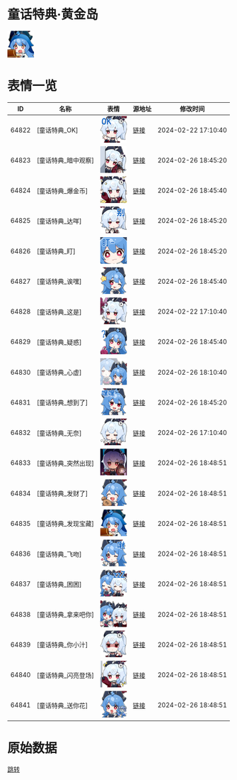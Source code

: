 # 童话特典·黄金岛

<img src="./cover.png" height="60" alt="cover" />

# 表情一览

|ID|名称|表情|源地址|修改时间|
|----|----|----|----|----|
|64822|[童话特典_OK]|<img src="./pic/064822_%5B童话特典_OK%5D.png" height="60" alt="OK"/>|[链接](https://i0.hdslb.com/bfs/emote/b8e2de6f2f184ba81cd8af3136bb151a6e8bec61.png)|2024-02-22 17:10:40|
|64823|[童话特典_暗中观察]|<img src="./pic/064823_%5B童话特典_暗中观察%5D.png" height="60" alt="暗中观察"/>|[链接](https://i0.hdslb.com/bfs/emote/159a3a5835e9fbbe9a41390000ef7ed5837b2211.png)|2024-02-26 18:45:20|
|64824|[童话特典_爆金币]|<img src="./pic/064824_%5B童话特典_爆金币%5D.png" height="60" alt="爆金币"/>|[链接](https://i0.hdslb.com/bfs/emote/8867190ec6ce0ee58edb93ff3411a860352c4e01.png)|2024-02-26 18:45:40|
|64825|[童话特典_达咩]|<img src="./pic/064825_%5B童话特典_达咩%5D.png" height="60" alt="达咩"/>|[链接](https://i0.hdslb.com/bfs/emote/c663e5a23b1b31217a9210fed228e7ae96c1153f.png)|2024-02-26 18:45:20|
|64826|[童话特典_盯]|<img src="./pic/064826_%5B童话特典_盯%5D.png" height="60" alt="盯"/>|[链接](https://i0.hdslb.com/bfs/emote/9425764f242dbd1c32135b4320c0c0f94890c47e.png)|2024-02-26 18:45:20|
|64827|[童话特典_诶嘿]|<img src="./pic/064827_%5B童话特典_诶嘿%5D.png" height="60" alt="诶嘿"/>|[链接](https://i0.hdslb.com/bfs/emote/17a9b97f9075e36c93883947aa4de2f1af3fcb5d.png)|2024-02-26 18:45:40|
|64828|[童话特典_这是]|<img src="./pic/064828_%5B童话特典_这是%5D.png" height="60" alt="这是"/>|[链接](https://i0.hdslb.com/bfs/emote/d2e2886b6862c0414b4e3b17e69aebe9e12894f5.png)|2024-02-22 17:10:40|
|64829|[童话特典_疑惑]|<img src="./pic/064829_%5B童话特典_疑惑%5D.png" height="60" alt="疑惑"/>|[链接](https://i0.hdslb.com/bfs/emote/5975c644326dd043c61f2f0ecc99c58f107f681f.png)|2024-02-26 18:45:40|
|64830|[童话特典_心虚]|<img src="./pic/064830_%5B童话特典_心虚%5D.png" height="60" alt="心虚"/>|[链接](https://i0.hdslb.com/bfs/emote/c0ab61fc8f78669f3d36dda2fd256ae52dd0dfbf.png)|2024-02-26 18:10:40|
|64831|[童话特典_想到了]|<img src="./pic/064831_%5B童话特典_想到了%5D.png" height="60" alt="想到了"/>|[链接](https://i0.hdslb.com/bfs/emote/d58860895154ae4ed566ce08c3ee6b7e51446e94.png)|2024-02-26 18:45:20|
|64832|[童话特典_无奈]|<img src="./pic/064832_%5B童话特典_无奈%5D.png" height="60" alt="无奈"/>|[链接](https://i0.hdslb.com/bfs/emote/6fd03a78f2b5be00e994e12bf458cc72211cf699.png)|2024-02-26 17:10:40|
|64833|[童话特典_突然出现]|<img src="./pic/064833_%5B童话特典_突然出现%5D.png" height="60" alt="突然出现"/>|[链接](https://i0.hdslb.com/bfs/emote/5704597c82646f11d468ca18b0d22e68bb6f39d7.png)|2024-02-26 18:48:51|
|64834|[童话特典_发财了]|<img src="./pic/064834_%5B童话特典_发财了%5D.png" height="60" alt="发财了"/>|[链接](https://i0.hdslb.com/bfs/emote/0a00b7aa46cbabbd5b99662e760c16fb5944fe99.png)|2024-02-26 18:48:51|
|64835|[童话特典_发现宝藏]|<img src="./pic/064835_%5B童话特典_发现宝藏%5D.png" height="60" alt="发现宝藏"/>|[链接](https://i0.hdslb.com/bfs/emote/fe63be41e6d74226a0d60b8bee1c202d2c449bcf.png)|2024-02-26 18:48:51|
|64836|[童话特典_飞吻]|<img src="./pic/064836_%5B童话特典_飞吻%5D.png" height="60" alt="飞吻"/>|[链接](https://i0.hdslb.com/bfs/emote/94768ed7929f6bfdf8c87a322eda0482a34d22e3.png)|2024-02-26 18:48:51|
|64837|[童话特典_困困]|<img src="./pic/064837_%5B童话特典_困困%5D.png" height="60" alt="困困"/>|[链接](https://i0.hdslb.com/bfs/emote/65ebf402f3e3f9ad00c6c38bf9bbe852b5735ca9.png)|2024-02-26 18:48:51|
|64838|[童话特典_拿来吧你]|<img src="./pic/064838_%5B童话特典_拿来吧你%5D.png" height="60" alt="拿来吧你"/>|[链接](https://i0.hdslb.com/bfs/emote/d7c83c9dd8dbd9e16162b0b3773ad0c75b8da360.png)|2024-02-26 18:48:51|
|64839|[童话特典_你小汁]|<img src="./pic/064839_%5B童话特典_你小汁%5D.png" height="60" alt="你小汁"/>|[链接](https://i0.hdslb.com/bfs/emote/19387846077190126949f5ae6510c18b542094b1.png)|2024-02-26 18:48:51|
|64840|[童话特典_闪亮登场]|<img src="./pic/064840_%5B童话特典_闪亮登场%5D.png" height="60" alt="闪亮登场"/>|[链接](https://i0.hdslb.com/bfs/emote/4a653fb853b056a5106705b92e7ac491933447a9.png)|2024-02-26 18:48:51|
|64841|[童话特典_送你花]|<img src="./pic/064841_%5B童话特典_送你花%5D.png" height="60" alt="送你花"/>|[链接](https://i0.hdslb.com/bfs/emote/d099187a301967ad5e1ac1cb98567994a3d75f0d.png)|2024-02-26 18:48:51|

# 原始数据

[跳转](./raw.json)

